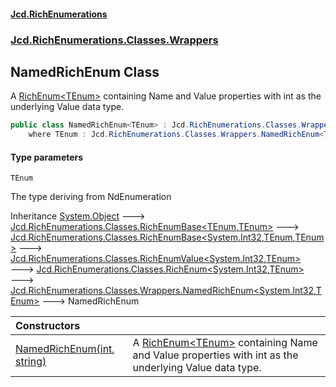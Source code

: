 #### [Jcd.RichEnumerations](index.md 'index')
### [Jcd.RichEnumerations.Classes.Wrappers](Jcd.RichEnumerations.Classes.Wrappers.md 'Jcd.RichEnumerations.Classes.Wrappers')

## NamedRichEnum<TEnum> Class

A [RichEnum&lt;TEnum&gt;](RichEnum_TEnum_.md 'Jcd.RichEnumerations.Classes.RichEnum<TEnum>') containing Name and Value properties with int as the underlying Value data type.

```csharp
public class NamedRichEnum<TEnum> : Jcd.RichEnumerations.Classes.Wrappers.NamedRichEnum<int, TEnum>
    where TEnum : Jcd.RichEnumerations.Classes.Wrappers.NamedRichEnum<TEnum>, System.IEquatable<TEnum>
```
#### Type parameters

<a name='Jcd.RichEnumerations.Classes.Wrappers.NamedRichEnum_TEnum_.TEnum'></a>

`TEnum`

The type deriving from NdEnumeration

Inheritance [System.Object](https://docs.microsoft.com/en-us/dotnet/api/System.Object 'System.Object') &#129106; [Jcd.RichEnumerations.Classes.RichEnumBase&lt;](RichEnumBase_TEnumeration,TEnumeratedItem_.md 'Jcd.RichEnumerations.Classes.RichEnumBase<TEnumeration,TEnumeratedItem>')[TEnum](NamedRichEnum_TEnum_.md#Jcd.RichEnumerations.Classes.Wrappers.NamedRichEnum_TEnum_.TEnum 'Jcd.RichEnumerations.Classes.Wrappers.NamedRichEnum<TEnum>.TEnum')[,](RichEnumBase_TEnumeration,TEnumeratedItem_.md 'Jcd.RichEnumerations.Classes.RichEnumBase<TEnumeration,TEnumeratedItem>')[TEnum](NamedRichEnum_TEnum_.md#Jcd.RichEnumerations.Classes.Wrappers.NamedRichEnum_TEnum_.TEnum 'Jcd.RichEnumerations.Classes.Wrappers.NamedRichEnum<TEnum>.TEnum')[&gt;](RichEnumBase_TEnumeration,TEnumeratedItem_.md 'Jcd.RichEnumerations.Classes.RichEnumBase<TEnumeration,TEnumeratedItem>') &#129106; [Jcd.RichEnumerations.Classes.RichEnumBase&lt;](RichEnumBase_TValue,TEnumeration,TEnumeratedItem_.md 'Jcd.RichEnumerations.Classes.RichEnumBase<TValue,TEnumeration,TEnumeratedItem>')[System.Int32](https://docs.microsoft.com/en-us/dotnet/api/System.Int32 'System.Int32')[,](RichEnumBase_TValue,TEnumeration,TEnumeratedItem_.md 'Jcd.RichEnumerations.Classes.RichEnumBase<TValue,TEnumeration,TEnumeratedItem>')[TEnum](NamedRichEnum_TEnum_.md#Jcd.RichEnumerations.Classes.Wrappers.NamedRichEnum_TEnum_.TEnum 'Jcd.RichEnumerations.Classes.Wrappers.NamedRichEnum<TEnum>.TEnum')[,](RichEnumBase_TValue,TEnumeration,TEnumeratedItem_.md 'Jcd.RichEnumerations.Classes.RichEnumBase<TValue,TEnumeration,TEnumeratedItem>')[TEnum](NamedRichEnum_TEnum_.md#Jcd.RichEnumerations.Classes.Wrappers.NamedRichEnum_TEnum_.TEnum 'Jcd.RichEnumerations.Classes.Wrappers.NamedRichEnum<TEnum>.TEnum')[&gt;](RichEnumBase_TValue,TEnumeration,TEnumeratedItem_.md 'Jcd.RichEnumerations.Classes.RichEnumBase<TValue,TEnumeration,TEnumeratedItem>') &#129106; [Jcd.RichEnumerations.Classes.RichEnumValue&lt;](RichEnumValue_TValue,TEnum_.md 'Jcd.RichEnumerations.Classes.RichEnumValue<TValue,TEnum>')[System.Int32](https://docs.microsoft.com/en-us/dotnet/api/System.Int32 'System.Int32')[,](RichEnumValue_TValue,TEnum_.md 'Jcd.RichEnumerations.Classes.RichEnumValue<TValue,TEnum>')[TEnum](NamedRichEnum_TEnum_.md#Jcd.RichEnumerations.Classes.Wrappers.NamedRichEnum_TEnum_.TEnum 'Jcd.RichEnumerations.Classes.Wrappers.NamedRichEnum<TEnum>.TEnum')[&gt;](RichEnumValue_TValue,TEnum_.md 'Jcd.RichEnumerations.Classes.RichEnumValue<TValue,TEnum>') &#129106; [Jcd.RichEnumerations.Classes.RichEnum&lt;](RichEnum_TValue,TEnum_.md 'Jcd.RichEnumerations.Classes.RichEnum<TValue,TEnum>')[System.Int32](https://docs.microsoft.com/en-us/dotnet/api/System.Int32 'System.Int32')[,](RichEnum_TValue,TEnum_.md 'Jcd.RichEnumerations.Classes.RichEnum<TValue,TEnum>')[TEnum](NamedRichEnum_TEnum_.md#Jcd.RichEnumerations.Classes.Wrappers.NamedRichEnum_TEnum_.TEnum 'Jcd.RichEnumerations.Classes.Wrappers.NamedRichEnum<TEnum>.TEnum')[&gt;](RichEnum_TValue,TEnum_.md 'Jcd.RichEnumerations.Classes.RichEnum<TValue,TEnum>') &#129106; [Jcd.RichEnumerations.Classes.Wrappers.NamedRichEnum&lt;](NamedRichEnum_TValue,TEnum_.md 'Jcd.RichEnumerations.Classes.Wrappers.NamedRichEnum<TValue,TEnum>')[System.Int32](https://docs.microsoft.com/en-us/dotnet/api/System.Int32 'System.Int32')[,](NamedRichEnum_TValue,TEnum_.md 'Jcd.RichEnumerations.Classes.Wrappers.NamedRichEnum<TValue,TEnum>')[TEnum](NamedRichEnum_TEnum_.md#Jcd.RichEnumerations.Classes.Wrappers.NamedRichEnum_TEnum_.TEnum 'Jcd.RichEnumerations.Classes.Wrappers.NamedRichEnum<TEnum>.TEnum')[&gt;](NamedRichEnum_TValue,TEnum_.md 'Jcd.RichEnumerations.Classes.Wrappers.NamedRichEnum<TValue,TEnum>') &#129106; NamedRichEnum<TEnum>

| Constructors                                                                                                                                                               |                                                                                                                                                                               |
|:---------------------------------------------------------------------------------------------------------------------------------------------------------------------------|:------------------------------------------------------------------------------------------------------------------------------------------------------------------------------|
| [NamedRichEnum(int, string)](NamedRichEnum_TEnum_..ctor.m3l//Ll2x6KErg9614Bqzg.md 'Jcd.RichEnumerations.Classes.Wrappers.NamedRichEnum<TEnum>.NamedRichEnum(int, string)') | A [RichEnum&lt;TEnum&gt;](RichEnum_TEnum_.md 'Jcd.RichEnumerations.Classes.RichEnum<TEnum>') containing Name and Value properties with int as the underlying Value data type. |
